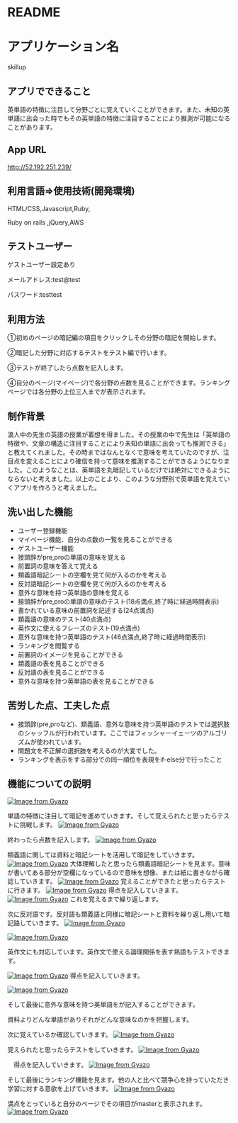 # README

# アプリケーション名
skillup

## アプリでできること
英単語の特徴に注目して分野ごとに覚えていくことができます。また、未知の英単語に出会った時でもその英単語の特徴に注目することにより推測が可能になることがあります。
##  App URL
http://52.192.251.239/

## 利用言語⇒使用技術(開発環境)
HTML/CSS,Javascript,Ruby, 

Ruby on rails ,jQuery,AWS

## テストユーザー
ゲストユーザー設定あり


メールアドレス:test@test


パスワード:testtest

## 利用方法
①初めのページの暗記編の項目をクリックしその分野の暗記を開始します。

②暗記した分野に対応するテストをテスト編で行います。

③テストが終了したら点数を記入します。

④自分のページ(マイページ)で各分野の点数を見ることができます。ランキングページでは各分野の上位三人までが表示されます。

## 制作背景
浪人中の先生の英語の授業が着想を得ました。その授業の中で先生は「英単語の特徴や、文章の構造に注目することにより未知の単語に出会っても推測できる」と教えてくれました。その時まではなんとなくで意味を考えていたのですが、注目点を変えることにより確信を持って意味を推測することができるようになりました。このようなことは、英単語を丸暗記しているだけでは絶対にできるようにならないと考えました。以上のことより、このような分野別で英単語を覚えていくアプリを作ろうと考えました。

## 洗い出した機能
- ユーザー登録機能
- マイページ機能、自分の点数の一覧を見ることができる
- ゲストユーザー機能
- 接頭辞がpre,proの単語の意味を覚える
- 前置詞の意味を答えて覚える
- 類義語暗記シートの空欄を見て何が入るのかを考える
- 反対語暗記シートの空欄を見て何が入るのかを考える
- 意外な意味を持つ英単語の意味を覚える
- 接頭辞がpre,proの単語の意味のテスト(18点満点,終了時に経過時間表示)
- 書かれている意味の前置詞を記述する(24点満点)
- 類義語の意味のテスト(40点満点)
- 英作文に使えるフレーズのテスト(19点満点)
- 意外な意味を持つ英単語のテスト(46点満点,終了時に経過時間表示)
- ランキングを閲覧する
- 前置詞のイメージを見ることができる
- 類義語の表を見ることができる
- 反対語の表を見ることができる
- 意外な意味を持つ英単語の表を見ることができる

## 苦労した点、工夫した点

- 接頭辞(pre,proなど)、類義語、意外な意味を持つ英単語のテストでは選択肢のシャッフルが行われています。ここではフィッシャーイェーツのアルゴリズムが使われています。
- 問題文を不正解の選択肢を考えるのが大変でした。
- ランキングを表示をする部分での同一順位を表現をif-else分で行ったこと


## 機能についての説明

[![Image from Gyazo](https://i.gyazo.com/766b19f64ac300aff91aff4601f0c519.gif)](https://gyazo.com/766b19f64ac300aff91aff4601f0c519)



単語の特徴に注目して暗記を進めていきます。そして覚えられたと思ったらテストに挑戦します。
[![Image from Gyazo](https://i.gyazo.com/afd6b713a670fcf3de3b726ce61473c4.gif)](https://gyazo.com/afd6b713a670fcf3de3b726ce61473c4)



終わったら点数を記入します。
[![Image from Gyazo](https://i.gyazo.com/2ff2b321ee7c2414325471f31cdd557b.gif)](https://gyazo.com/2ff2b321ee7c2414325471f31cdd557b)

類義語に関しては資料と暗記シートを活用して暗記をしていきます。
[![Image from Gyazo](https://i.gyazo.com/942f8b0b2487e8e56e267709cb928acf.gif)](https://gyazo.com/942f8b0b2487e8e56e267709cb928acf)
大体理解したと思ったら類義語暗記シートを見ます。意味が書いてある部分が空欄になっているので意味を想像、または紙に書きながら確認していきます。
[![Image from Gyazo](https://i.gyazo.com/4a0e6e19ecb8ffebd7cd9949ffd0d3b3.gif)](https://gyazo.com/4a0e6e19ecb8ffebd7cd9949ffd0d3b3)
覚えることができたと思ったらテストに行きます。
[![Image from Gyazo](https://i.gyazo.com/505b9612c2124a4f7605647dac2d9117.gif)](https://gyazo.com/505b9612c2124a4f7605647dac2d9117)
得点を記入していきます。
[![Image from Gyazo](https://i.gyazo.com/6bfe572e56d986025349487ab4cfb74a.gif)](https://gyazo.com/6bfe572e56d986025349487ab4cfb74a)
これを覚えるまで繰り返します。

次に反対語です。反対語も類義語と同様に暗記シートと資料を繰り返し用いて暗記路していきます。
[![Image from Gyazo](https://i.gyazo.com/fda61121b684b21f984ab6982ff3223b.gif)](https://gyazo.com/fda61121b684b21f984ab6982ff3223b)

[![Image from Gyazo](https://i.gyazo.com/b827da362024bd2cf8e583e8a3da4155.gif)](https://gyazo.com/b827da362024bd2cf8e583e8a3da4155)

英作文にも対応しています。英作文で使える論理関係を表す熟語もテストできます。

[![Image from Gyazo](https://i.gyazo.com/31339bb3745e530d9fdd9d7aeab85b49.gif)](https://gyazo.com/31339bb3745e530d9fdd9d7aeab85b49)
得点を記入していきます。

[![Image from Gyazo](https://i.gyazo.com/3e7a6305db092ee5b89f973da57a943b.gif)](https://gyazo.com/3e7a6305db092ee5b89f973da57a943b)

そして最後に意外な意味を持つ英単語をが記入することができます。

資料よりどんな単語がありそれがどんな意味なのかを把握します。

次に覚えているか確認していきます。
[![Image from Gyazo](https://i.gyazo.com/d19a1535074ff5744b2df7500e651ff6.gif)](https://gyazo.com/d19a1535074ff5744b2df7500e651ff6)

覚えられたと思ったらテストをしていきます。
[![Image from Gyazo](https://i.gyazo.com/5cd5fa32732be5f557005311eaa4a853.gif)](https://gyazo.com/5cd5fa32732be5f557005311eaa4a853)

　得点を記入していきます。
[![Image from Gyazo](https://i.gyazo.com/933051f9386f6aef2935c56b0bab080b.gif)](https://gyazo.com/933051f9386f6aef2935c56b0bab080b)

そして最後にランキング機能を見ます。他の人と比べて競争心を持っていただき学習に対する意欲を上げていきます。
[![Image from Gyazo](https://i.gyazo.com/bdfa2c6479010f2e90e3d681ada012af.gif)](https://gyazo.com/bdfa2c6479010f2e90e3d681ada012af)

満点をとっていると自分のページでその項目がmasterと表示されます。
[![Image from Gyazo](https://i.gyazo.com/6cf33289d6dbea46ef99526ba27750df.gif)](https://gyazo.com/6cf33289d6dbea46ef99526ba27750df)